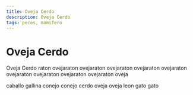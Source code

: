 ```yaml
---
title: Oveja Cerdo
description: Oveja Cerdo
tags: peces, mamifero
---
```


# Oveja Cerdo

Oveja Cerdo raton ovejaraton ovejaraton ovejaraton ovejaraton ovejaraton ovejaraton ovejaraton ovejaraton ovejaraton oveja

caballo gallina conejo conejo cerdo oveja oveja leon gato gato